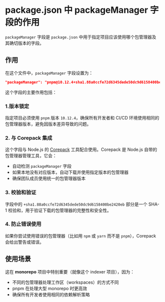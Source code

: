 # package.json 中 packageManager 字段的作用
`packageManager` 字段是 `package.json` 中用于指定项目应该使用哪个包管理器及其确切版本的字段。

## 作用

在这个文件中，`packageManager` 字段设置为：
```json
"packageManager": "pnpm@10.12.4+sha1.88a0ccfe72d6345dede50dc9d6158400be2420eb"
```

这个字段的主要作用包括：

### 1.版本锁定
指定项目必须使用 `pnpm` 版本 `10.12.4`，确保所有开发者和 CI/CD 环境使用相同的包管理器版本，避免因版本差异导致的问题。

### 2. 与 Corepack 集成
这个字段与 Node.js 的 [Corepack](https://nodejs.org/api/corepack.html) 工具配合使用。Corepack 是 Node.js 自带的包管理器管理工具，它会：
- 自动检测 `packageManager` 字段
- 如果本地没有对应版本，自动下载并使用指定版本的包管理器
- 确保团队成员使用统一的包管理器版本

### 3. 校验和验证
字段中的 `+sha1.88a0ccfe72d6345dede50dc9d6158400be2420eb` 部分是一个 SHA-1 校验和，用于验证下载的包管理器的完整性和安全性。

### 4. 防止错误使用
如果你尝试使用错误的包管理器（比如用 `npm` 或 `yarn` 而不是 `pnpm`），Corepack 会给出警告或错误。

## 使用场景

这在 **monorepo** 项目中特别重要（就像这个 indexer 项目），因为：
- 不同的包管理器处理工作区（workspaces）的方式不同
- pnpm 在处理大型 monorepo 时更高效
- 确保所有开发者使用相同的依赖解析策略